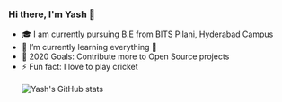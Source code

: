 ### Hi there, I'm Yash 👋


- 🎓  I am currently pursuing B.E from BITS Pilani, Hyderabad Campus 
- 🌱 I’m currently learning everything 🤣
- 🥅 2020 Goals: Contribute more to Open Source projects
- ⚡ Fun fact: I love to play cricket
<br></br>
![Yash's GitHub stats](https://github-readme-stats.vercel.app/api?username=Yashs911&show_icons=true)
